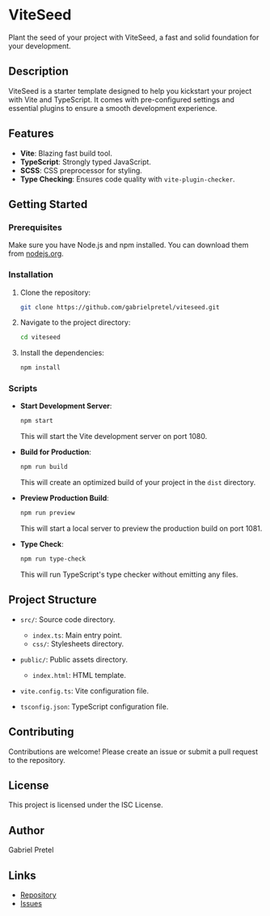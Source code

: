 # ViteSeed

Plant the seed of your project with ViteSeed, a fast and solid foundation for your development.

## Description

ViteSeed is a starter template designed to help you kickstart your project with Vite and TypeScript. It comes with pre-configured settings and essential plugins to ensure a smooth development experience.

## Features

- **Vite**: Blazing fast build tool.
- **TypeScript**: Strongly typed JavaScript.
- **SCSS**: CSS preprocessor for styling.
- **Type Checking**: Ensures code quality with `vite-plugin-checker`.

## Getting Started

### Prerequisites

Make sure you have Node.js and npm installed. You can download them from [nodejs.org](https://nodejs.org/).

### Installation

1. Clone the repository:

   ```bash
   git clone https://github.com/gabrielpretel/viteseed.git
   ```

2. Navigate to the project directory:

   ```bash
   cd viteseed
   ```

3. Install the dependencies:

   ```bash
   npm install
   ```

### Scripts

- **Start Development Server**:

  ```bash
  npm start
  ```

  This will start the Vite development server on port 1080.

- **Build for Production**:

  ```bash
  npm run build
  ```

  This will create an optimized build of your project in the `dist` directory.

- **Preview Production Build**:

  ```bash
  npm run preview
  ```

  This will start a local server to preview the production build on port 1081.

- **Type Check**:

  ```bash
  npm run type-check
  ```

  This will run TypeScript's type checker without emitting any files.

## Project Structure

- `src/`: Source code directory.

  - `index.ts`: Main entry point.
  - `css/`: Stylesheets directory.

- `public/`: Public assets directory.

  - `index.html`: HTML template.

- `vite.config.ts`: Vite configuration file.

- `tsconfig.json`: TypeScript configuration file.

## Contributing

Contributions are welcome! Please create an issue or submit a pull request to the repository.

## License

This project is licensed under the ISC License.

## Author

Gabriel Pretel

## Links

- [Repository](https://github.com/gabrielpretel/viteseed)
- [Issues](https://github.com/gabrielpretel/viteseed/issues)
